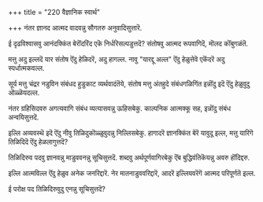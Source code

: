 +++
title = "220 वैज्ञानिक स्वार्थ"

+++
नंतर ज्ञानद आत्मद वादवन्नु सौगतरु अनुवादिसुत्तारॆ.

ई दृढविश्वासवु आनंदक्किंत बेरॊंदरिंद एकॆ निर्धरिसल्पडुत्तदॆ? संतोषवु आत्मद रूपवागिदॆ, मॊलद कॊंबुगळंतॆ.

मत्तु अदु इल्लदॆ यार संतोष ऎंदु हेळिदरॆ, अदु हागल्ल. नावु "यारद्दू अल्ल" ऎंदु हेळुत्तेवॆ एकॆंदरॆ अदु स्पर्धात्मकवल्ल.

सूर्य मत्तु चंद्रर नडुविन संबंधद हुडुकाट व्यर्थवादंतॆये, संतोष मत्तु अंतहुदे संबंधगळिगिंत इन्नॊंदु इदॆ ऎंदु हेळुवुदु ऒळ्ळॆयदल्ल.

नंतर ग्रहिसिदवरु अगत्यवागि संबंध व्यत्यासवन्नु ऊहिसबेकु. काल्पनिक आत्मक्कू सह, इन्नॊंदु संबंध अन्वयिसुत्तदॆ.

इल्लि अव्यवस्थॆ इदॆ ऎंदु नीवु तिळिदुकॊळ्ळुवुदन्नु निल्लिसबेकु. हागादरॆ ज्ञानक्किंत बेरॆ यावुदू इल्ल, मत्तु यारिगॆ तिळिदिदॆ ऎंदु हेळलागुत्तदॆ?

तिळिदिरुव पदवु ज्ञानवन्नु माडुववनन्नु सूचिसुत्तदॆ. शब्दवु अर्थपूर्णवागिरबेकु ऎंब बुद्धिवंतिकॆयन्नु अवरु हॊंदिद्दरु.

इल्लि आत्मविल्ल ऎंदु हेळुव अनेक जनरिद्दारॆ. नेर मातनाडुववरिद्दारॆ, आदरॆ इल्लियवरॆगॆ आत्मद परिपूर्णतॆ इल्ल.

ई परोक्ष पद तिळिदिरुवुदु एनन्नु सूचिसुत्तदॆ?

